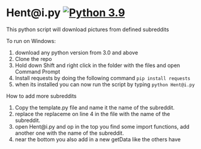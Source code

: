 # Hent<nolink>@<nolink>i.py [![Python 3.9](https://img.shields.io/badge/python-3.9-blue.svg)](hhttps://www.python.org/downloads/release/python-390//)
This python script will download pictures from defined subreddits  
  
To run on Windows:
1. download any python version from 3.0 and above 
2. Clone the repo
2. Hold down Shift and right click in the folder with the files and open Command Prompt
4. Install requests by doing the following command ```pip install requests```
5. when its installed you can now run the script by typing ```python Hent@i.py```

How to add more subreddits
1. Copy the template.py file and name it the name of the subreddit.
2. replace the replaceme on line 4 in the file with the name of the subreddit.
3. open Hent<nolink>@<nolink>i.py and op in the top you find some import functions, add another one with the name of the subreddit.
4. near the bottom you also add in a new getData like the others have